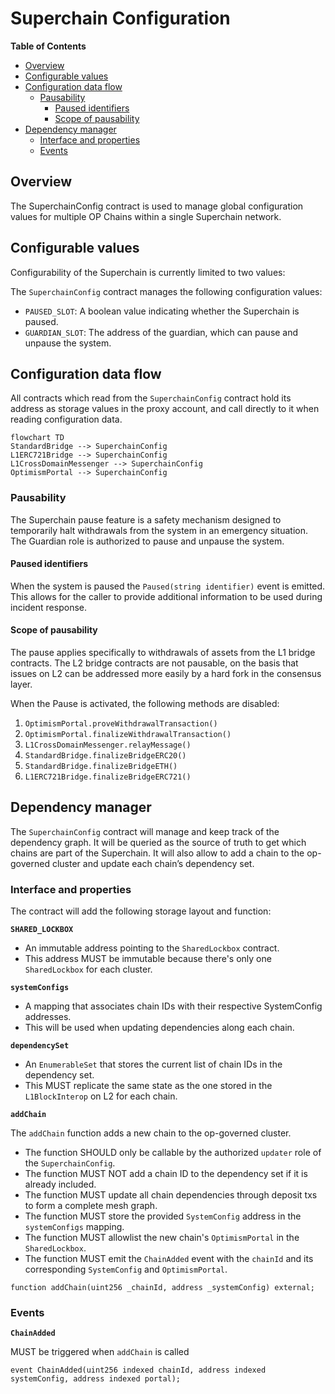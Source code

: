 # Superchain Configuration

<!-- START doctoc generated TOC please keep comment here to allow auto update -->
<!-- DON'T EDIT THIS SECTION, INSTEAD RE-RUN doctoc TO UPDATE -->

**Table of Contents**

- [Overview](#overview)
- [Configurable values](#configurable-values)
- [Configuration data flow](#configuration-data-flow)
  - [Pausability](#pausability)
    - [Paused identifiers](#paused-identifiers)
    - [Scope of pausability](#scope-of-pausability)
- [Dependency manager](#dependency-manager)
  - [Interface and properties](#interface-and-properties)
  - [Events](#events)

<!-- END doctoc generated TOC please keep comment here to allow auto update -->

## Overview

The SuperchainConfig contract is used to manage global configuration values for multiple OP Chains within
a single Superchain network.

## Configurable values

Configurability of the Superchain is currently limited to two values:

The `SuperchainConfig` contract manages the following configuration values:

- `PAUSED_SLOT`: A boolean value indicating whether the Superchain is paused.
- `GUARDIAN_SLOT`: The address of the guardian, which can pause and unpause the system.

## Configuration data flow

All contracts which read from the `SuperchainConfig` contract hold its address as storage values
in the proxy account, and call directly to it when reading configuration data.

```mermaid
flowchart TD
StandardBridge --> SuperchainConfig
L1ERC721Bridge --> SuperchainConfig
L1CrossDomainMessenger --> SuperchainConfig
OptimismPortal --> SuperchainConfig
```

### Pausability

The Superchain pause feature is a safety mechanism designed to temporarily halt withdrawals from the system in
an emergency situation. The Guardian role is authorized to pause and unpause the system.

#### Paused identifiers

When the system is paused the `Paused(string identifier)` event is emitted. This allows for the
caller to provide additional information to be used during incident response.

#### Scope of pausability

The pause applies specifically to withdrawals of assets from the L1 bridge contracts. The L2 bridge contracts
are not pausable, on the basis that issues on L2 can be addressed more easily by a hard fork in the consensus
layer.

When the Pause is activated, the following methods are disabled:

1. `OptimismPortal.proveWithdrawalTransaction()`
1. `OptimismPortal.finalizeWithdrawalTransaction()`
1. `L1CrossDomainMessenger.relayMessage()`
1. `StandardBridge.finalizeBridgeERC20()`
1. `StandardBridge.finalizeBridgeETH()`
1. `L1ERC721Bridge.finalizeBridgeERC721()`

## Dependency manager

The `SuperchainConfig` contract will manage and keep track of the dependency graph.
It will be queried as the source of truth to get which chains are part of the Superchain.
It will also allow to add a chain to the op-governed cluster and update each chain’s dependency set.

### Interface and properties

The contract will add the following storage layout and function:

**`SHARED_LOCKBOX`**

- An immutable address pointing to the `SharedLockbox` contract.
- This address MUST be immutable because there's only one `SharedLockbox` for each cluster.

**`systemConfigs`**

- A mapping that associates chain IDs with their respective SystemConfig addresses.
- This will be used when updating dependencies along each chain.

**`dependencySet`**

- An `EnumerableSet` that stores the current list of chain IDs in the dependency set.
- This MUST replicate the same state as the one stored in the `L1BlockInterop` on L2 for each chain.

**`addChain`**

The `addChain` function adds a new chain to the op-governed cluster.

- The function SHOULD only be callable by the authorized `updater` role of the `SuperchainConfig`.
- The function MUST NOT add a chain ID to the dependency set if it is already included.
- The function MUST update all chain dependencies through deposit txs to form a complete mesh graph.
- The function MUST store the provided `SystemConfig` address in the `systemConfigs` mapping.
- The function MUST allowlist the new chain's `OptimismPortal` in the `SharedLockbox`.
- The function MUST emit the `ChainAdded` event with the `chainId` and
  its corresponding `SystemConfig` and `OptimismPortal`.

```solidity
function addChain(uint256 _chainId, address _systemConfig) external;
```

### Events

**`ChainAdded`**

MUST be triggered when `addChain` is called

```solidity
event ChainAdded(uint256 indexed chainId, address indexed systemConfig, address indexed portal);
```
